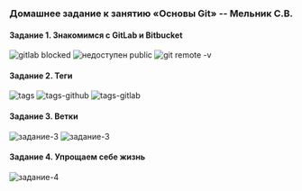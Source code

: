 ### Домашнее задание к занятию «Основы Git» -- Мельник С.В.

#### Задание 1. Знакомимся с GitLab и Bitbucket

![gitlab blocked]()
![недоступен public]()
![git remote -v]()

#### Задание 2. Теги

![tags]()
![tags-github]()
![tags-gitlab]()

#### Задание 3. Ветки

![задание-3]()
![задание-3]()

#### Задание 4. Упрощаем себе жизнь

![задание-4]()
